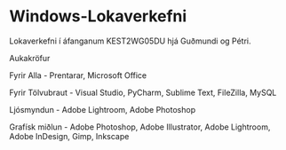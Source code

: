 # Windows-Lokaverkefni
Lokaverkefni í áfanganum KEST2WG05DU hjá Guðmundi og Pétri.


Aukakröfur

Fyrir Alla -
  Prentarar,
  Microsoft Office
  

Fyrir Tölvubraut -
  Visual Studio,
  PyCharm,
  Sublime Text,
  FileZilla,
  MySQL
  
Ljósmyndun -
  Adobe Lightroom,
  Adobe Photoshop

Grafísk miðlun -
  Adobe Photoshop,
  Adobe Illustrator,
  Adobe Lightroom,
  Adobe InDesign,
  Gimp,
  Inkscape
  


